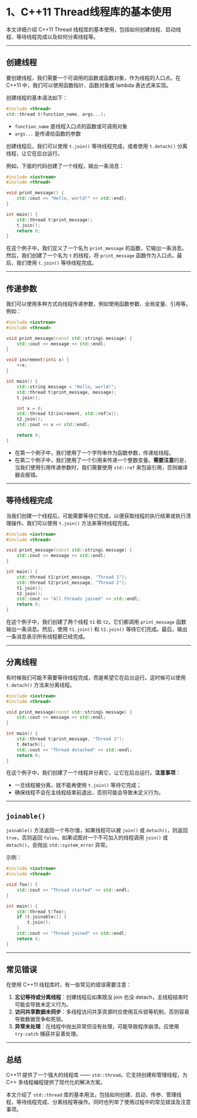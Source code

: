# 1、C++11 Thread线程库的基本使用

本文详细介绍 C++11 Thread 线程库的基本使用，包括如何创建线程、启动线程、等待线程完成以及如何分离线程等。

---

## 创建线程

要创建线程，我们需要一个可调用的函数或函数对象，作为线程的入口点。在 C++11 中，我们可以使用函数指针、函数对象或 lambda 表达式来实现。

创建线程的基本语法如下：

```cpp
#include <thread>
std::thread t(function_name, args...);
```

- `function_name` 是线程入口点的函数或可调用对象  
- `args...` 是传递给函数的参数  

创建线程后，我们可以使用 `t.join()` 等待线程完成，或者使用 `t.detach()` 分离线程，让它在后台运行。

例如，下面的代码创建了一个线程，输出一条消息：

```cpp
#include <iostream>
#include <thread>

void print_message() {
    std::cout << "Hello, world!" << std::endl;
}

int main() {
    std::thread t(print_message);
    t.join();
    return 0;
}
```

在这个例子中，我们定义了一个名为 `print_message` 的函数，它输出一条消息。然后，我们创建了一个名为 `t` 的线程，将 `print_message` 函数作为入口点。最后，我们使用 `t.join()` 等待线程完成。

---

## 传递参数

我们可以使用多种方式向线程传递参数，例如使用函数参数、全局变量、引用等。例如：

```cpp
#include <iostream>
#include <thread>

void print_message(const std::string& message) {
    std::cout << message << std::endl;
}

void increment(int& x) {
    ++x;
}

int main() {
    std::string message = "Hello, world!";
    std::thread t(print_message, message);
    t.join();

    int x = 0;
    std::thread t2(increment, std::ref(x));
    t2.join();
    std::cout << x << std::endl;

    return 0;
}
```

- 在第一个例子中，我们使用了一个字符串作为函数参数，传递给线程。
- 在第二个例子中，我们使用了一个引用来传递一个整数变量。**需要注意**的是，当我们使用引用传递参数时，我们需要使用 `std::ref` 来包装引用，否则编译器会报错。

---

## 等待线程完成

当我们创建一个线程后，可能需要等待它完成，以便获取线程的执行结果或执行清理操作。我们可以使用 `t.join()` 方法来等待线程完成。

```cpp
#include <iostream>
#include <thread>

void print_message(const std::string& message) {
    std::cout << message << std::endl;
}

int main() {
    std::thread t1(print_message, "Thread 1");
    std::thread t2(print_message, "Thread 2");
    t1.join();
    t2.join();
    std::cout << "All threads joined" << std::endl;
    return 0;
}
```

在这个例子中，我们创建了两个线程 `t1` 和 `t2`，它们都调用 `print_message` 函数输出一条消息。然后，使用 `t1.join()` 和 `t2.join()` 等待它们完成。最后，输出一条消息表示所有线程都已经完成。

---

## 分离线程

有时候我们可能不需要等待线程完成，而是希望它在后台运行。这时候可以使用 `t.detach()` 方法来分离线程。

```cpp
#include <iostream>
#include <thread>

void print_message(const std::string& message) {
    std::cout << message << std::endl;
}

int main() {
    std::thread t(print_message, "Thread 1");
    t.detach();
    std::cout << "Thread detached" << std::endl;
    return 0;
}
```

在这个例子中，我们创建了一个线程并分离它，让它在后台运行。**注意事项**：

- 一旦线程被分离，就不能再使用 `t.join()` 等待它完成；
- 确保线程不会在主线程结束前退出，否则可能会导致未定义行为。

---

## `joinable()`

`joinable()` 方法返回一个布尔值，如果线程可以被 `join()` 或 `detach()`，则返回 `true`，否则返回 `false`。如果试图对一个不可加入的线程调用 `join()` 或 `detach()`，会抛出 `std::system_error` 异常。

示例：

```cpp
#include <iostream>
#include <thread>

void foo() {
    std::cout << "Thread started" << std::endl;
}

int main() {
    std::thread t(foo);
    if (t.joinable()) {
        t.join();
    }
    std::cout << "Thread joined" << std::endl;
    return 0;
}
```

---

## 常见错误

在使用 C++11 线程库时，有一些常见的错误需要注意：

1. **忘记等待或分离线程**：创建线程后如果既没 join 也没 detach，主线程结束时可能会导致未定义行为。
2. **访问共享数据未同步**：多线程访问共享资源时应使用互斥锁等机制，否则容易导致数据竞争和死锁。
3. **异常未处理**：在线程中抛出异常但没有处理，可能导致程序崩溃。应使用 `try-catch` 捕获并妥善处理。

---

## 总结

C++11 提供了一个强大的线程库 —— `std::thread`。它支持创建和管理线程，为 C++ 多线程编程提供了现代化的解决方案。

本文介绍了 `std::thread` 库的基本用法，包括如何创建、启动、传参、管理线程，等待线程完成、分离线程等操作。同时也列举了使用过程中的常见错误及注意事项。
